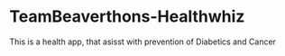 # TeamBeaverthons-Healthwhiz
This is a health app, that asisst with prevention of Diabetics and Cancer
